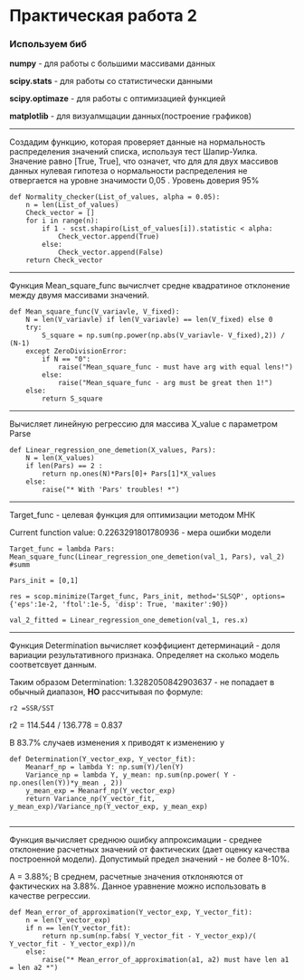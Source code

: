 # Практическая работа 2

### Используем биб

**numpy** - для работы с большими массивами данных

**scipy.stats** - для работы со статистически данными 

**scipy.optimaze** - для работы с оптимизацией функцией

**matplotlib** - для визуалмщации данных(построение графиков)

__________
Создадим функцию, которая проверяет данные на нормальность распределения значений списка, используя тест Шапир-Уилка.
Значение равно [True, True], что означет, что для для двух массивов данных нулевая гипотеза о нормальности распределения не отвергается на уровне значимости 0,05 .
Уровень доверия 95%
```
def Normality_checker(List_of_values, alpha = 0.05):
    n = len(List_of_values)
    Check_vector = []
    for i in range(n):
        if 1 - scst.shapiro(List_of_values[i]).statistic < alpha:
            Check_vector.append(True)
        else:
            Check_vector.append(False)
    return Check_vector
```
___________

Функция Mean_square_func вычислчет средне квадратиное отклонение между двумя массивами значений.

```
def Mean_square_func(V_variavle, V_fixed):
    N = len(V_variavle) if len(V_variavle) == len(V_fixed) else 0
    try:
        S_square = np.sum(np.power(np.abs(V_variavle- V_fixed),2)) / (N-1)
    except ZeroDivisionError:
        if N == "0":
            raise("Mean_square_func - must have arg with equal lens!")
        else:
            raise("Mean_square_func - arg must be great then 1!")
    else:
        return S_square
```
__________________
Вычисляет линейную регрессию для массива X_value с параметром Parse
```
def Linear_regression_one_demetion(X_values, Pars):
    N = len(X_values)
    if len(Pars) == 2 :
        return np.ones(N)*Pars[0]+ Pars[1]*X_values
    else:
        raise("* With 'Pars' troubles! *")
```
________________________
Target_func - целевая функция для оптимизации методом МНК

Current function value: 0.2263291801780936 - мера ошибки модели
                 
```
Target_func = lambda Pars: Mean_square_func(Linear_regression_one_demetion(val_1, Pars), val_2) #summ

Pars_init = [0,1]

res = scop.minimize(Target_func, Pars_init, method='SLSQP', options={'eps':1e-2, 'ftol':1e-5, 'disp': True, 'maxiter':90})

val_2_fitted = Linear_regression_one_demetion(val_1, res.x)
```
________________________
Функция Determination вычисляет коэффициент детерминаций - доля вариации результативного признака. Определяет на сколько модель соответсвует данным.

Таким образом Determination:  1.3282050842903637 - не попадает в обычный диапазон, **НО** рассчитывая по формуле:
 ```
r2 =SSR/SST  
```
r2 = 114.544 / 136.778 = 0.837

В 83.7% случаев изменения х приводят к изменению y

```
def Determination(Y_vector_exp, Y_vector_fit):
    Meanarf_np = lambda Y: np.sum(Y)/len(Y)
    Variance_np = lambda Y, y_mean: np.sum(np.power( Y - np.ones(len(Y))*y_mean , 2))
    y_mean_exp = Meanarf_np(Y_vector_exp)
    return Variance_np(Y_vector_fit, y_mean_exp)/Variance_np(Y_vector_exp, y_mean_exp)


```
________________________________
Функция вычисляет среднюю ошибку аппроксимации - среднее отклонение расчетных значений от фактических (дает оценку качества построенной модели).
Допустимый предел значений - не более 8-10%.

A = 3.88%; В среднем, расчетные значения отклоняются от фактических на 3.88%. Данное уравнение можно использовать в качестве регрессии.
```
def Mean_error_of_approximation(Y_vector_exp, Y_vector_fit):
    n = len(Y_vector_exp)
    if n == len(Y_vector_fit):
        return np.sum(np.fabs( Y_vector_fit - Y_vector_exp)/( Y_vector_fit - Y_vector_exp))/n
    else:
        raise("* Mean_error_of_approximation(a1, a2) must have len a1 = len a2 *")

```



